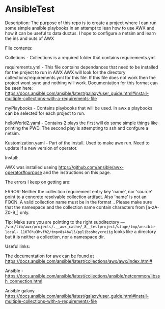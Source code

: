 # AnsibleTest
Description:
The purpose of this repo is to create a project where I can run some simple ansible playbooks in an attempt to lean 
how to use AWX and how it can be useful to data ductus. I hope to configure a netsim and learn the ins and outs of
AWX


File contents:

Colletions - Collections is a required folder that contains requirements.yml

requirements.yml - This file contains dependances that need to be installed for the project to run in AWX
AWX will look for the directory collections/requirements.yml for this file. If this file does not work then
the project wont sync and nothing will work. Documentation for this format can be seen here: 
https://docs.ansible.com/ansible/latest/galaxy/user_guide.html#install-multiple-collections-with-a-requirements-file



myPlaybooks - Contains playbooks that will be used. In awx a playbooks can be selected for each project to run.

helloWorld2.yaml - Contains 2 plays the first will do some simple things like printing the PWD. The second play 
is attempting to ssh and confgure a netsim.


Kustomization.yaml - Part of the install. Used to make awx run. Need to update if a new version of operator. 



Install:

AWX was installed useing https://github.com/ansible/awx-operator#purpose and the instructions on this page. 



The errors I keep on getting are:

ERROR! Neither the collection requirement entry key 'name', nor 'source' point to a concrete resolvable collection 
artifact. Also 'name' is not an FQCN. A valid collection name must be in the format <namespace>.<collection>. Please 
make sure that the namespace and the collection name  contain characters from [a-zA-Z0-9_] only.

Tip: Make sure you are pointing to the right subdirectory — 
  `/var/lib/awx/projects/.__awx_cache/_8__testproject/stage/tmp/ansible-local-
  11070hu3hvfh2/tmpv8s4bwl3/pylibsshoyxroiig`
looks like a directory but it is neither a collection, nor a namespace dir.

Useful links: 

The documentation for awx can be found at https://docs.ansible.com/ansible/latest/collections/awx/awx/index.html#

Ansible - https://docs.ansible.com/ansible/latest/collections/ansible/netcommon/libssh_connection.html
  
Ansible galaxy -  https://docs.ansible.com/ansible/latest/galaxy/user_guide.html#install-multiple-collections-with-a-requirements-file
